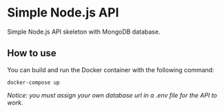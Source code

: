 # Simple Node.js API

Simple Node.js API skeleton with MongoDB database.

## How to use

You can build and run the Docker container with the following command:

`docker-compose up`

_Notice: you must assign your own database url in a .env file for the API to work._